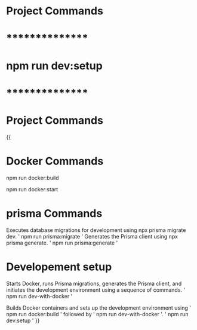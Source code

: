 # Project Commands
# **************
# npm run dev:setup
# **************
# Project Commands
{{
# Docker Commands
npm run docker:build

npm run docker:start

# prisma Commands
Executes database migrations for development using npx prisma migrate dev. 
' npm run prisma:migrate '
Generates the Prisma client using npx prisma generate.
' npm run prisma:generate '

# Developement setup
Starts Docker, runs Prisma migrations, generates the Prisma client, and initiates the development environment using a sequence of commands.
' npm run dev-with-docker '

 Builds Docker containers and sets up the development environment using ' npm run docker:build ' followed by ' npm run dev-with-docker '.
' npm run dev:setup '
}}
